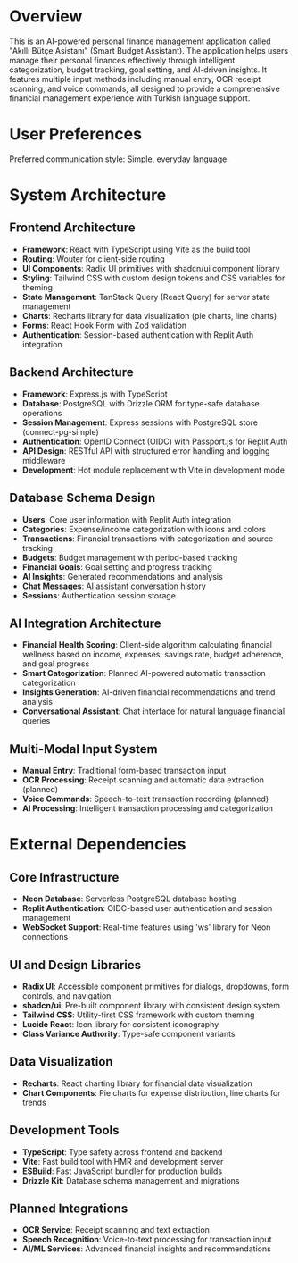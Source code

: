 # Overview

This is an AI-powered personal finance management application called "Akıllı Bütçe Asistanı" (Smart Budget Assistant). The application helps users manage their personal finances effectively through intelligent categorization, budget tracking, goal setting, and AI-driven insights. It features multiple input methods including manual entry, OCR receipt scanning, and voice commands, all designed to provide a comprehensive financial management experience with Turkish language support.

# User Preferences

Preferred communication style: Simple, everyday language.

# System Architecture

## Frontend Architecture
- **Framework**: React with TypeScript using Vite as the build tool
- **Routing**: Wouter for client-side routing
- **UI Components**: Radix UI primitives with shadcn/ui component library
- **Styling**: Tailwind CSS with custom design tokens and CSS variables for theming
- **State Management**: TanStack Query (React Query) for server state management
- **Charts**: Recharts library for data visualization (pie charts, line charts)
- **Forms**: React Hook Form with Zod validation
- **Authentication**: Session-based authentication with Replit Auth integration

## Backend Architecture
- **Framework**: Express.js with TypeScript
- **Database**: PostgreSQL with Drizzle ORM for type-safe database operations
- **Session Management**: Express sessions with PostgreSQL store (connect-pg-simple)
- **Authentication**: OpenID Connect (OIDC) with Passport.js for Replit Auth
- **API Design**: RESTful API with structured error handling and logging middleware
- **Development**: Hot module replacement with Vite in development mode

## Database Schema Design
- **Users**: Core user information with Replit Auth integration
- **Categories**: Expense/income categorization with icons and colors
- **Transactions**: Financial transactions with categorization and source tracking
- **Budgets**: Budget management with period-based tracking
- **Financial Goals**: Goal setting and progress tracking
- **AI Insights**: Generated recommendations and analysis
- **Chat Messages**: AI assistant conversation history
- **Sessions**: Authentication session storage

## AI Integration Architecture
- **Financial Health Scoring**: Client-side algorithm calculating financial wellness based on income, expenses, savings rate, budget adherence, and goal progress
- **Smart Categorization**: Planned AI-powered automatic transaction categorization
- **Insights Generation**: AI-driven financial recommendations and trend analysis
- **Conversational Assistant**: Chat interface for natural language financial queries

## Multi-Modal Input System
- **Manual Entry**: Traditional form-based transaction input
- **OCR Processing**: Receipt scanning and automatic data extraction (planned)
- **Voice Commands**: Speech-to-text transaction recording (planned)
- **AI Processing**: Intelligent transaction processing and categorization

# External Dependencies

## Core Infrastructure
- **Neon Database**: Serverless PostgreSQL database hosting
- **Replit Authentication**: OIDC-based user authentication and session management
- **WebSocket Support**: Real-time features using 'ws' library for Neon connections

## UI and Design Libraries
- **Radix UI**: Accessible component primitives for dialogs, dropdowns, form controls, and navigation
- **shadcn/ui**: Pre-built component library with consistent design system
- **Tailwind CSS**: Utility-first CSS framework with custom theming
- **Lucide React**: Icon library for consistent iconography
- **Class Variance Authority**: Type-safe component variants

## Data Visualization
- **Recharts**: React charting library for financial data visualization
- **Chart Components**: Pie charts for expense distribution, line charts for trends

## Development Tools
- **TypeScript**: Type safety across frontend and backend
- **Vite**: Fast build tool with HMR and development server
- **ESBuild**: Fast JavaScript bundler for production builds
- **Drizzle Kit**: Database schema management and migrations

## Planned Integrations
- **OCR Service**: Receipt scanning and text extraction
- **Speech Recognition**: Voice-to-text processing for transaction input
- **AI/ML Services**: Advanced financial insights and recommendations